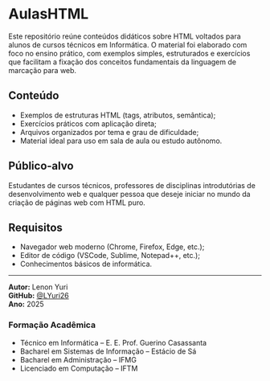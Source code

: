# AulasHTML

Este repositório reúne conteúdos didáticos sobre HTML voltados para alunos de cursos técnicos em Informática. O material foi elaborado com foco no ensino prático, com exemplos simples, estruturados e exercícios que facilitam a fixação dos conceitos fundamentais da linguagem de marcação para web.

## Conteúdo

- Exemplos de estruturas HTML (tags, atributos, semântica);
- Exercícios práticos com aplicação direta;
- Arquivos organizados por tema e grau de dificuldade;
- Material ideal para uso em sala de aula ou estudo autônomo.

## Público-alvo

Estudantes de cursos técnicos, professores de disciplinas introdutórias de desenvolvimento web e qualquer pessoa que deseje iniciar no mundo da criação de páginas web com HTML puro.

## Requisitos

- Navegador web moderno (Chrome, Firefox, Edge, etc.);
- Editor de código (VSCode, Sublime, Notepad++, etc.);
- Conhecimentos básicos de informática.

---

**Autor:** Lenon Yuri  
**GitHub:** [@LYuri26](https://github.com/LYuri26)  
**Ano:** 2025  

### Formação Acadêmica

- Técnico em Informática – E. E. Prof. Guerino Casassanta  
- Bacharel em Sistemas de Informação – Estácio de Sá  
- Bacharel em Administração – IFMG  
- Licenciado em Computação – IFTM
